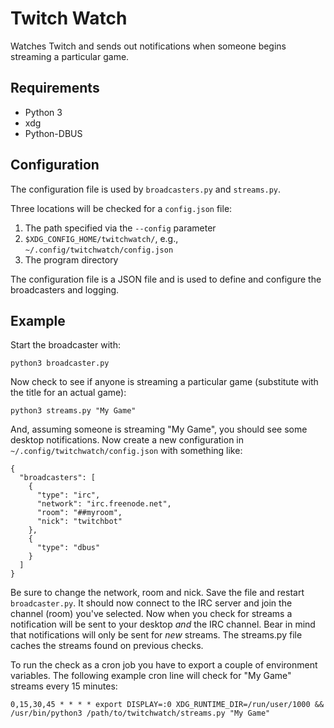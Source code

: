 # Twitch Watch
Watches Twitch and sends out notifications when someone begins streaming a particular game.

## Requirements

* Python 3
* xdg
* Python-DBUS

## Configuration

The configuration file is used by `broadcasters.py` and `streams.py`.

Three locations will be checked for a `config.json` file:

1. The path specified via the `--config` parameter
2. `$XDG_CONFIG_HOME/twitchwatch/`, e.g., `~/.config/twitchwatch/config.json`
3. The program directory

The configuration file is a JSON file and is used to define and configure the broadcasters and logging.

## Example

Start the broadcaster with:

```
python3 broadcaster.py
```

Now check to see if anyone is streaming a particular game (substitute with the title for an actual game):
```
python3 streams.py "My Game"
```

And, assuming someone is streaming "My Game", you should see some desktop notifications. Now create a new configuration in `~/.config/twitchwatch/config.json` with something like:

```
{
  "broadcasters": [
    {
      "type": "irc",
      "network": "irc.freenode.net",
      "room": "##myroom",
      "nick": "twitchbot"
    },
    {
      "type": "dbus"
    }
  ]
}
```
Be sure to change the network, room and nick. Save the file and restart `broadcaster.py`. It should now connect to the IRC server and join the channel (room) you've selected. Now when you check for streams a notification will be sent to your desktop *and* the IRC channel. Bear in mind that notifications will only be sent for *new* streams. The streams.py file caches the streams found on previous checks.

To run the check as a cron job you have to export a couple of environment variables. The following example cron line will check for "My Game" streams every 15 minutes:
```
0,15,30,45 * * * * export DISPLAY=:0 XDG_RUNTIME_DIR=/run/user/1000 && /usr/bin/python3 /path/to/twitchwatch/streams.py "My Game"
```
